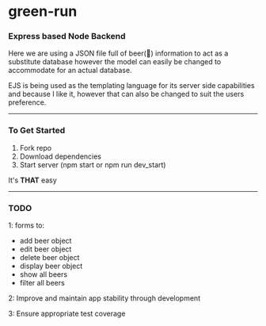 

# green-run
### Express based Node Backend

Here we are using a JSON file full of beer(:beers:) information to act as a substitute database however the model can easily be changed to accommodate for an actual database.

EJS is being used as the templating language for its server side capabilities and because I like it, however that can also be changed to suit the users preference.

---

### To Get Started
1. Fork repo
2. Download dependencies
3. Start server (npm start or npm run dev_start)

It's **THAT** easy


---

### TODO

1: forms to:
* add beer object
* edit beer object
* delete beer object
* display beer object
* show all beers
* filter all beers

2: Improve and maintain app stability through development

3: Ensure appropriate test coverage
